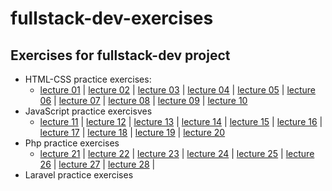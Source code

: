 # fullstack-dev-exercises

## Exercises for fullstack-dev project
- HTML-CSS practice exercises:
    - <a href="https://github.com/coachjanus/fullstack-dev-exercises/tree/main/lecture-01">lecture 01</a> | <a href="https://github.com/coachjanus/fullstack-dev-exercises/tree/main/lecture-02">lecture 02</a> | <a href="https://github.com/coachjanus/fullstack-dev-exercises/tree/main/lecture-03">lecture 03</a> | <a href="https://github.com/coachjanus/fullstack-dev-exercises/tree/main/lecture-04">lecture 04</a> | <a href="https://github.com/coachjanus/fullstack-dev-exercises/tree/main/lecture-05">lecture 05</a> | <a href="https://github.com/coachjanus/fullstack-dev-exercises/tree/main/lecture-06">lecture 06</a> | <a href="https://github.com/coachjanus/fullstack-dev-exercises/tree/main/lecture-07">lecture 07</a> | <a href="https://github.com/coachjanus/fullstack-dev-exercises/tree/main/lecture-08">lecture 08</a> | <a href="https://github.com/coachjanus/fullstack-dev-exercises/tree/main/lecture-09">lecture 09</a> | <a href="https://github.com/coachjanus/fullstack-dev-exercises/tree/main/lecture-10">lecture 10</a>
- JavaScript practice exercisves
    - <a href="https://github.com/coachjanus/fullstack-dev-exercises/tree/main/lecture-11">lecture 11</a> | <a href="https://github.com/coachjanus/fullstack-dev-exercises/tree/main/lecture-12">lecture 12</a> | <a href="https://github.com/coachjanus/fullstack-dev-exercises/tree/main/lecture-13">lecture 13</a> | <a href="https://github.com/coachjanus/fullstack-dev-exercises/tree/main/lecture-14">lecture 14</a> | <a href="https://github.com/coachjanus/fullstack-dev-exercises/tree/main/lecture-15">lecture 15</a> | <a href="https://github.com/coachjanus/fullstack-dev-exercises/tree/main/lecture-16">lecture 16</a> | <a href="https://github.com/coachjanus/fullstack-dev-exercises/tree/main/lecture-17">lecture 17</a> | <a href="https://github.com/coachjanus/fullstack-dev-exercises/tree/main/lecture-18">lecture 18</a> | <a href="https://github.com/coachjanus/fullstack-dev-exercises/tree/main/lecture-19">lecture 19</a> | <a href="https://github.com/coachjanus/fullstack-dev-exercises/tree/main/lecture-20">lecture 20</a>
- Php practice exercises
  - <a href="https://github.com/coachjanus/fullstack-dev-exercises/tree/main/lecture-21">lecture 21</a> | <a href="https://github.com/coachjanus/fullstack-dev-exercises/tree/main/lecture-22">lecture 22</a> | <a href="https://github.com/coachjanus/fullstack-dev-exercises/tree/main/lecture-23">lecture 23</a> | <a href="https://github.com/coachjanus/fullstack-dev-exercises/tree/main/lecture-24">lecture 24</a> | <a href="https://github.com/coachjanus/fullstack-dev-exercises/tree/main/lecture-25">lecture 25</a> | <a href="https://github.com/coachjanus/fullstack-dev-exercises/tree/main/lecture-26">lecture 26</a> | <a href="https://github.com/coachjanus/fullstack-dev-exercises/tree/main/lecture-27">lecture 27</a> | <a href="https://github.com/coachjanus/fullstack-dev-exercises/tree/main/lecture-28">lecture 28</a> |
- Laravel practice exercises

